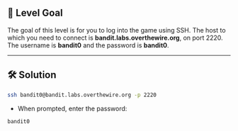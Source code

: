 ## 🔐 Level Goal

The goal of this level is for you to log into the game using SSH. The host to which you need to connect is **bandit.labs.overthewire.org**, on port 2220. The username is **bandit0** and the password is **bandit0**. 

---

## 🛠️ Solution

```bash
ssh bandit0@bandit.labs.overthewire.org -p 2220
```
- When prompted, enter the password:
```bash
bandit0
```
